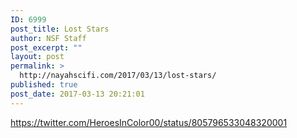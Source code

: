 ```yaml
---
ID: 6999
post_title: Lost Stars
author: NSF Staff
post_excerpt: ""
layout: post
permalink: >
  http://nayahscifi.com/2017/03/13/lost-stars/
published: true
post_date: 2017-03-13 20:21:01
---
```

https://twitter.com/HeroesInColor00/status/805796533048320001